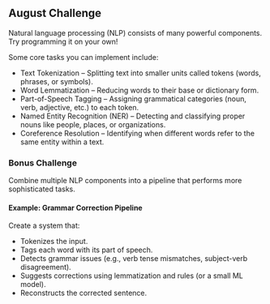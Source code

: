 ## August Challenge

Natural language processing (NLP) consists of many powerful components.
Try programming it on your own!

Some core tasks you can implement include:

- Text Tokenization – Splitting text into smaller units called tokens
(words, phrases, or symbols).
- Word Lemmatization – Reducing words to their base or dictionary form.
- Part-of-Speech Tagging – Assigning grammatical categories
(noun, verb, adjective, etc.) to each token.
- Named Entity Recognition (NER) – Detecting and classifying proper nouns
like people, places, or organizations.
- Coreference Resolution – Identifying when different words refer to the same
entity within a text.

### Bonus Challenge

Combine multiple NLP components into a pipeline that performs more sophisticated
tasks.

#### Example: Grammar Correction Pipeline

Create a system that:

- Tokenizes the input.
- Tags each word with its part of speech.
- Detects grammar issues (e.g., verb tense mismatches, subject-verb disagreement).
- Suggests corrections using lemmatization and rules (or a small ML model).
- Reconstructs the corrected sentence.